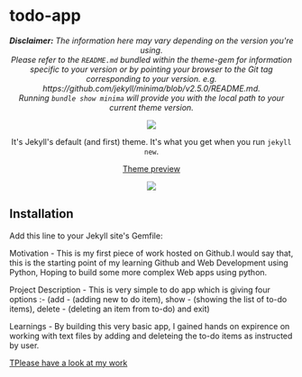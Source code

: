 # todo-app

<div align="center">
  <p><em><strong>Disclaimer:</strong> The information here may vary depending on the version you're using.<br/>
  Please refer to the <code>README.md</code> bundled within the theme-gem for information specific to your version or by pointing
  your browser to the Git tag corresponding to your version. e.g. https://github.com/jekyll/minima/blob/v2.5.0/README.md.<br/>
  Running <code>bundle show minima</code> will provide you with the local path to your current theme version.</em></p>
  <img src="/readme_banner.svg"/>
  <p>It's Jekyll's default (and first) theme. It's what you get when you run <code>jekyll new</code>.</p>
  <p><a href="https://jekyll.github.io/minima/">Theme preview</a></p>
  <p><img src="/screenshot.png"/></p>
</div>

## Installation

Add this line to your Jekyll site's Gemfile:

Motivation - This is my first piece of work hosted on Github.I would say that, this is the starting point of my learning Github and Web Development using Python, Hoping to build some more complex Web apps using python.

Project Description - This is very simple to do app which is giving four options :-
(add - (adding new to do item), show - (showing the list of to-do items), delete - (deleting an item from to-do) and exit)

Learnings - By building this very basic app, I gained hands on expirence on working with text files by adding and deleteing the to-do items as instructed by user.
<p><a href="[(https://github.com/sonialwani/todo-app/tree/master)]">TPlease have a look at my work</a></p>
